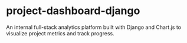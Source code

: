 # project-dashboard-django
An internal full-stack analytics platform built with Django and Chart.js to visualize project metrics and track progress.
